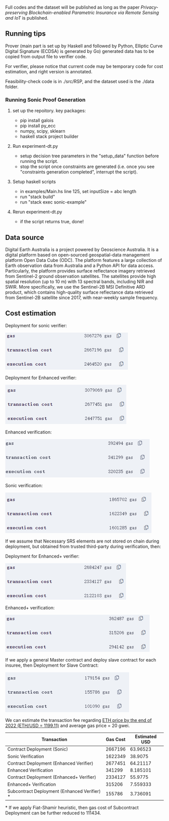 Full codes and the dataset will be published as long as the paper *Privacy-preserving Blockchain-enabled Parametric Insurance via Remote Sensing and IoT* is published.



## Running tips



Prover (main part is set up by Haskell and followed by Python, Elliptic Curve Digital Signature (ECDSA) is generated by Go) generated data has to be copied from output file to verifier code.

For verifier, please notice that current code may be temporary code for cost estimation, and right version is annotated.

Feasibility-check code is in ./src/RSP, and the dataset used is the ./data folder.


### Running Sonic Proof Generation
1. set up the repoitory. key packages:
    - pip install galois
    - pip install py_ecc
    - numpy, scipy, sklearn
    - haskell stack project builder
    
2. Run experiment-dt.py
    - setup decision tree parameters in the "setup_data" function before running the script.
    - stop the script once constraints are generated (i.e. once you see "constraints generation completed", interrupt the script).
    
3. Setup haskell scripts
    - in examples/Main.hs line 125, set inputSize = abc length
    - run "stack build"
    - run "stack exec sonic-example"
    
4. Rerun experiment-dt.py
    - if the script returns true, done!



## Data source



Digital Earth Australia is a project powered by Geoscience Australia. It is a digital platform based on open-sourced geospatial-data management platform Open Data Cube (ODC). The platform features a large collection of Earth observation data from Australia and a Python API for data access. Particularly, the platform provides surface reflectance imagery retrieved from Sentinel-2 ground observation satellites. The satellites provide high spatial resolution (up to 10 m) with 13 spectral bands, including NIR and SWIR. More specifically, we use the Sentinel-2B MSI Definitive ARD product, which contains high-quality surface reflectance data retrieved from Sentinel-2B satellite since 2017, with near-weekly sample frequency.



## Cost estimation



Deployment for sonic verifier:

![2](graphs//2.png)



Deployment for Enhanced verifier:

![2](graphs//4.png)



Enhanced verification:

![3](graphs//3.png)



Sonic verification:

![1](graphs//1.png)



If we assume that Necessary SRS elements are not stored on chain during deployment, but obtained from trusted third-party during verification, then:



Deployment for Enhanced+ verifier:

![1](graphs//5.png)



Enhanced+ verification:

![1](graphs//6.png)



If we apply a general Master contract and deploy slave contract for each insuree, then Deployment for Slave Contract:

![1](graphs//7.png)



We can estimate the transaction fee regarding [ETH price by the end of 2022 (ETH/USD = 1199.11)](https://ycharts.com/indicators/ethereum_price) and average gas price = 20 gwei.



| Transaction                                  | Gas Cost | Estimated USD |
| -------------------------------------------- | -------- | ------------- |
| Contract Deployment (Sonic)                  | 2667196  | 63.96523      |
| Sonic Verification                           | 1622349  | 38.9075       |
| Contract Deployment (Enhanced Verifier)      | 2677451  | 64.21117      |
| Enhanced Verification                        | 341299   | 8.185101      |
| Contract Deployment (Enhanced+ Verifier)     | 2334127  | 55.9775       |
| Enhanced+ Verification                       | 315206   | 7.559333      |
| Subcontract Deployment (Enhanced Verifier) * | 155786   | 3.736091      |

\* If we apply Fiat-Shamir heuristic, then gas cost of Subcontract Deployment can be further reduced to 111434.





